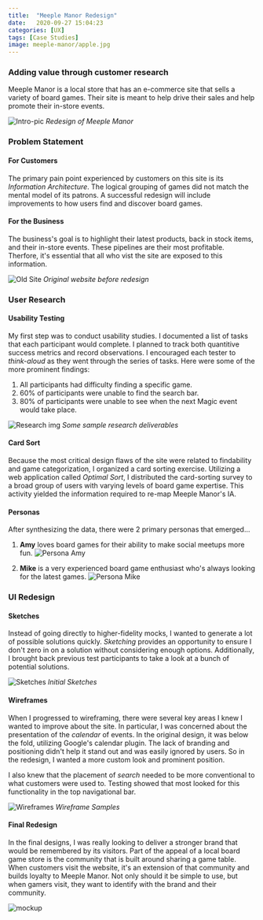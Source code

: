 ```yaml
---
title:  "Meeple Manor Redesign"
date:   2020-09-27 15:04:23
categories: [UX]
tags: [Case Studies]
image: meeple-manor/apple.jpg
---
```

### Adding value through customer research

Meeple Manor is a local store that has an e-commerce site that sells a variety of board games. Their site is meant to help drive their sales and help promote their in-store events.

![Intro-pic](/images/meeple-manor/apple.jpg)
*Redesign of Meeple Manor*


### Problem Statement
<p></p>

#### For Customers
The primary pain point experienced by customers on this site is its *Information Architecture*. The logical grouping of games did not match the mental model of its patrons. A successful redesign will include improvements to how users find and discover board games.

#### For the Business
The business's goal is to highlight their latest products, back in stock items, and their in-store events. These pipelines are their most profitable. Therfore, it's essential that all who vist the site are exposed to this information.

![Old Site](/images/meeple-manor/oldsite.png)
*Original website before redesign*


### User Research
<p></p>

#### Usability Testing
My first step was to conduct usability studies. I documented a list of tasks that each participant would complete. I planned to track both quantitive success metrics and record observations. I encouraged each tester to *think-aloud* as they went through the series of tasks. Here were some of the more prominent findings:

1. All participants had difficulty finding a specific game.
2. 60% of participants were unable to find the search bar.
3. 80% of participants were unable to see when the next Magic event would take place.

![Research img](/images/meeple-manor/Research.png)
*Some sample research deliverables*

#### Card Sort
Because the most critical design flaws of the site were related to findability and game categorization, I organized a card sorting exercise. Utilizing a web application called *Optimal Sort*, I distributed the card-sorting survey to a broad group of users with varying levels of board game expertise. This activity yielded the information required to re-map Meeple Manor's IA.

#### Personas
After synthesizing the data, there were 2 primary personas that emerged...

1. **Amy** loves board games for their ability to make social meetups more fun.
![Persona Amy](/images/meeple-manor/amy.png)

2. **Mike** is a very experienced board game enthusiast who's always looking for the latest games.
![Persona Mike](/images/meeple-manor/mike.png)

### UI Redesign

#### Sketches
Instead of going directly to higher-fidelity mocks, I wanted to generate a lot of possible solutions quickly. *Sketching* provides an opportunity to ensure I don't zero in on a solution without considering enough options. Additionally, I brought back previous test participants to take a look at a bunch of potential solutions.

![Sketches](/images/meeple-manor/sketches.png)
*Initial Sketches*

#### Wireframes
When I progressed to wireframing, there were several key areas I knew I wanted to improve about the site. In particular, I was concerned about the presentation of the *calendar* of events. In the original design, it was below the fold, utilizing Google's calendar plugin. The lack of branding and positioning didn't help it stand out and was easily ignored by users. So in the redesign, I wanted a more custom look and prominent position.
 
I also knew that the placement of *search* needed to be more conventional to what customers were used to. Testing showed that most looked for this functionality in the top navigational bar.

![Wireframes](/images/meeple-manor/mocks.png)
*Wireframe Samples*

#### Final Redesign
In the final designs, I was really looking to deliver a stronger brand that would be remembered by its visitors. Part of the appeal of a local board game store is the community that is built around sharing a game table. When customers visit the website, it's an extension of that community and builds loyalty to Meeple Manor. Not only should it be simple to use, but when gamers visit, they want to identify with the brand and their community.

![mockup](/images/meeple-manor/homefinal.png)

